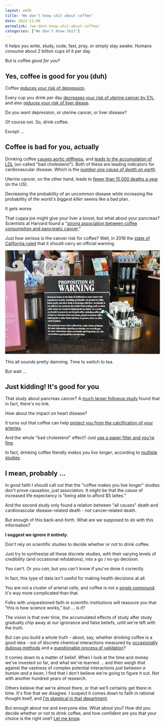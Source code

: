```yaml
---
layout: wedk
title: "We don't know shit about coffee"
date: 2022-11-09
permalink: /we-dont-know-shit-about-coffee/
categories: ["We Don't Know Shit"]
---
```


It helps you write, study, code, fast, pray, or simply stay awake. Humans consume about 2 billion cups of it per day.

But is coffee _good for you_?

## Yes, coffee is good for you (duh)

Coffee [reduces your risk of depression](https://journals.sagepub.com/doi/10.1177/0004867415603131). 

Every cup you drink per day [decreases your risk of uterine cancer by 5%](https://www.ncbi.nlm.nih.gov/pmc/articles/PMC4548216/), and also [reduces your risk of liver diease](https://journals.lww.com/eurjcancerprev/Abstract/2017/09000/Coffee_and_the_risk_of_hepatocellular_carcinoma.2.aspx).

Do you want depression, or uterine cancer, or liver disease?

Of course not. So, drink coffee.

Except ...

## Coffee is bad for you, actually

Drinking coffee [causes aortic stiffness](https://academic.oup.com/ajcn/article/81/6/1307/4648758), and [leads to the accumulation of LDL](https://pubmed.ncbi.nlm.nih.gov/9351383/) (so-called "bad cholesterol"). Both of these are leading indicators for cardiovascular disease. Which is the [_number one cause of death on earth_](https://www.cdc.gov/globalhealth/healthprotection/ncd/cardiovascular-diseases.html).

Uterine cancer, on the other hand, leads to [fewer than 15,000 deaths a year](https://www.cancer.org/cancer/endometrial-cancer/about/key-statistics.html) (in the US).

Decreasing the probability of an uncommon disease while increasing the probability of _the world's biggest killer_ seems like a bad plan.

It gets worse. 

That cuppa joe might give your liver a boost, but what about your pancreas? Scientists at Harvard found a "[strong association between coffee consumption and pancreatic cancer](https://www.nejm.org/doi/full/10.1056/NEJM198103123041102)."

Just how serious is the cancer risk for coffee? Well, in 2018 the [state of California ruled](https://www.nbcnews.com/news/us-news/california-judge-rules-coffee-requires-cancer-warning-n861401) that it should carry an official warning.

[![picture of a cancer warning placard in a coffee shop](/images/coffee-warning.jpeg)](https://www.wsj.com/articles/starbucks-coffee-brands-fight-california-ruling-on-cancer-warnings-1523880000)

This all sounds pretty damning. Time to switch to tea.

But wait ... 

## Just kidding! It's good for you

That study about pancreas cancer? A [much larger followup study](https://www.nature.com/articles/bjc2015235) found that in fact, there's no link.

How about the impact on heart disease?

It turns out that coffee can help [protect you from the calcification of your arteries](https://www.ahajournals.org/doi/10.1161/jaha.117.007155).

And the whole "bad cholesterol" effect? Just [use a paper filter and you're fine](https://www.sciencedirect.com/science/article/pii/S0963996912002360).

In fact, drinking coffee literally _makes you live longer_, according to [multiple](https://www.nejm.org/doi/full/10.1056/NEJMoa1112010) [studies](https://link.springer.com/article/10.1007/s10654-013-9834-7).

## I mean, probably ...

In good faith I should call out that the "coffee makes you live longer" studies don't prove causation, just association. It might be that the _cause_ of increased life expectancy is "being able to afford $5 lattes."

And the second study only found a relation between "all causes" death and cardiovascular disease-related death - _not_ cancer-related death.

But enough of this back-and-forth. What are we supposed to _do_ with this information?

**I suggest we ignore it entirely.** 

Don't rely on scientific studies to decide whether or not to drink coffee.

Just try to synthesize all these discrete studies, with their varying levels of credibility (and occasional refutations), into a go / no-go decision.

You can't. Or you _can_, but you can't know if you've done it correctly.

In fact, this type of data isn't useful for making health decisions at all.

You are not a cluster of arterial cells, and coffee is not a [single compound](https://en.wikipedia.org/wiki/Cafestol). It's way more complicated than that.

Folks with unquestioned faith in scientific institutions will reassure you that "this is how science works," but ... is it?

The vision is that over time, the accumulated effects of study after study gradually chip away at our ignorance and false beliefs, until we're left with the truth.

But can you build a whole truth - about, say, whether drinking coffee is a good idea - out of discrete chemical interactions measured by [occasionally dubious methods](https://carcinisation.com/2020/12/11/survey-chicken/) and a [questionable process of validation](https://retractionwatch.com/2017/04/20/new-record-major-publisher-retracting-100-studies-cancer-journal-fake-peer-reviews/)?

It comes down to a matter of belief. When I look at the time and money we've invested so far, and what we've learned ... and then weigh that against the vastness of complex potential interactions _just between a human and a bean_, I find that I don't believe we're going to figure it out. Not with another hundred years of research.

Others believe that we're almost there, or that we'll certainly get there in time. It's fine that we disagree. I suspect it comes down to faith in rational thought itself, and [I'm skeptical in that department](https://garden.briandavidhall.com/we-all-justify-our-actions-after-the-fact-often-without-realizing-it).

But enough about me and everyone else. What about you? How did you decide whether or not to drink coffee, and how confident are you that your choice is the right one? [Let me know](/contact/).

